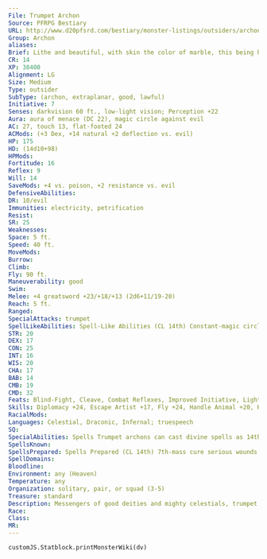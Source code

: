 ```yaml
---
File: Trumpet Archon
Source: PFRPG Bestiary
URL: http://www.d20pfsrd.com/bestiary/monster-listings/outsiders/archon/trumpet-archon
Group: Archon
aliases: 
Brief: Lithe and beautiful, with skin the color of marble, this being hovers upon powerful, white wings and radiates a sense of serenity.
CR: 14
XP: 38400
Alignment: LG
Size: Medium
Type: outsider
SubType: (archon, extraplanar, good, lawful)
Initiative: 7
Senses: darkvision 60 ft., low-light vision; Perception +22
Aura: aura of menace (DC 22), magic circle against evil
AC: 27, touch 13, flat-footed 24
ACMods: (+3 Dex, +14 natural +2 deflection vs. evil)
HP: 175
HD: (14d10+98)
HPMods: 
Fortitude: 16
Reflex: 9
Will: 14
SaveMods: +4 vs. poison, +2 resistance vs. evil
DefensiveAbilities: 
DR: 10/evil
Immunities: electricity, petrification
Resist: 
SR: 25
Weaknesses: 
Space: 5 ft.
Speed: 40 ft.
MoveMods: 
Burrow: 
Climb: 
Fly: 90 ft.
Maneuverability: good
Swim: 
Melee: +4 greatsword +23/+18/+13 (2d6+11/19-20)
Reach: 5 ft.
Ranged: 
SpecialAttacks: trumpet
SpellLikeAbilities: Spell-Like Abilities (CL 14th) Constant-magic circle against evil At will-aid, continual flame, detect evil, greater teleport (self plus 50 lbs. of objects only), message
STR: 20
DEX: 17
CON: 25
INT: 16
WIS: 20
CHA: 17
BAB: 14
CMB: 19
CMD: 32
Feats: Blind-Fight, Cleave, Combat Reflexes, Improved Initiative, Lightning Reflexes, Persuasive, Power Attack
Skills: Diplomacy +24, Escape Artist +17, Fly +24, Handle Animal +20, Knowledge (religion) +20, Perception +22, Perform (wind instruments) +20, Sense Motive +24, Stealth +20
RacialMods: 
Languages: Celestial, Draconic, Infernal; truespeech
SQ: 
SpecialAbilities: Spells Trumpet archons can cast divine spells as 14th-level clerics. They do not gain access to domains or other cleric abilities. Trumpet (Su) All creatures except archons within 100 feet of the trumpet's blast must succeed on a DC 19 Fortitude save or be paralyzed for 1d4 rounds. The save DC is Charismabased. The archon can also command its trumpet to become a +4 greatsword as a free action. Out of the archon's hands, it is a chunk of useless metal.
SpellsKnown: 
SpellsPrepared: Spells Prepared (CL 14th) 7th-mass cure serious wounds (2) 6th-banishment (DC 21), heal (2) 5th-dispel evil (DC 20), mass cure light wounds, plane shift (DC 20), raise dead 4th-dismissal (DC 19), divine power, neutralize poison (DC 19), spell immunity 3rd-cure serious wounds, daylight, invisibility purge, magic vestment, protection from energy 2nd-bull's strength, consecrate, cure moderate wounds (2), lesser restoration (2), owl's wisdom 1st-bless, cure light wounds (3), divine favor, sanctuary (DC 16), shield of faith 0 (at will)-detect magic, purify food and drink, stabilize, virtue
SpellDomains: 
Bloodline: 
Environment: any (Heaven)
Temperature: any
Organization: solitary, pair, or squad (3-5)
Treasure: standard
Description: Messengers of good deities and mighty celestials, trumpet archons serve as the vanguard of divine armies and rally the legions of heaven to war. When lawful good deities have the need to communicate directly with a group of mortals, they often send trumpet archons to act as their intermediaries. Trumpet archons speak with clear, musical voices. Their otherworldly eyes are white and pupilless. All trumpet archons carry a gleaming magical trumpet or horn with which they create wondrous music, sound calls to other archons, paralyze enemies, or defend the virtuous. They typically adorn their trumpet with the standard of their liege.
Race: 
Class: 
MR: 
---
```

```dataviewjs
customJS.Statblock.printMonsterWiki(dv)
```
